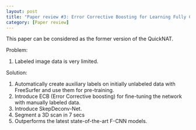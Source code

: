 ```yaml
---
layout: post
title: "Paper review #3: Error Corrective Boosting for Learning Fully Convolutional Networks with Limited Data_Jully.2017 "
category: [Paper review]
---
```

This paper can be considered as the former version of the QuickNAT.

Problem:
1. Labeled image data is very limited.


Solution:
1. Automatically create auxiliary labels on initially unlabeled data with FreeSurfer and use them for pre-training.
2. Introduce ECB (Error Corrective boosting) for fine-tuning the network with manually labeled data.
3. Introduce SkepDeconv-Net.
4. Segment a 3D scan in 7 secs
5. Outperforms the latest state-of-the-art F-CNN models.
 
